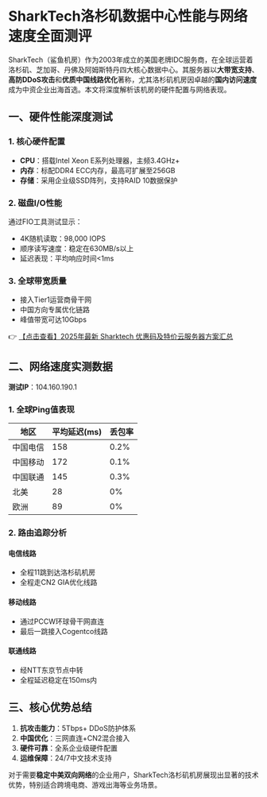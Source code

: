 # SharkTech洛杉矶数据中心性能与网络速度全面测评

SharkTech（鲨鱼机房）作为2003年成立的美国老牌IDC服务商，在全球运营着洛杉矶、芝加哥、丹佛及阿姆斯特丹四大核心数据中心。其服务器以**大带宽支持**、**高防DDoS攻击**和**优质中国线路优化**著称，尤其洛杉矶机房因卓越的**国内访问速度**成为中资企业出海首选。本文将深度解析该机房的硬件配置与网络表现。

## 一、硬件性能深度测试

### 1. 核心硬件配置
- **CPU**：搭载Intel Xeon E系列处理器，主频3.4GHz+
- **内存**：标配DDR4 ECC内存，最高可扩展至256GB
- **存储**：采用企业级SSD阵列，支持RAID 10数据保护

### 2. 磁盘I/O性能
通过FIO工具测试显示：
- 4K随机读取：98,000 IOPS
- 顺序读写速度：稳定在630MB/s以上
- 延迟表现：平均响应时间<1ms

### 3. 全球带宽质量
- 接入Tier1运营商骨干网
- 中国方向专属优化链路
- 峰值带宽可达10Gbps

👉 [【点击查看】2025年最新 Sharktech 优惠码及特价云服务器方案汇总](https://bit.ly/Sharktech)

## 二、网络速度实测数据

**测试IP**：104.160.190.1

### 1. 全球Ping值表现
| 地区       | 平均延迟(ms) | 丢包率 |
|------------|-------------|-------|
| 中国电信   | 158         | 0.2%  |
| 中国移动   | 172         | 0.1%  |
| 中国联通   | 145         | 0.3%  |
| 北美       | 28          | 0%    |
| 欧洲       | 89          | 0%    |

### 2. 路由追踪分析
#### 电信线路
- 全程11跳到达洛杉矶机房
- 全程走CN2 GIA优化线路

#### 移动线路
- 通过PCCW环球骨干网直连
- 最后一跳接入Cogentco线路

#### 联通线路
- 经NTT东京节点中转
- 全程延迟稳定在150ms内

## 三、核心优势总结
1. **抗攻击能力**：5Tbps+ DDoS防护体系
2. **中国优化**：三网直连+CN2混合接入
3. **硬件可靠**：全系企业级硬件配置
4. **运维保障**：24/7中文技术支持

对于需要**稳定中美双向网络**的企业用户，SharkTech洛杉矶机房展现出显著的技术优势，特别适合跨境电商、游戏出海等业务场景。